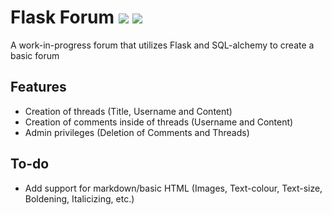 # Flask Forum ![](https://img.shields.io/badge/dependencies-up%20to%20date-yellow) ![](https://img.shields.io/badge/flask-v1.1.2-blue)

A work-in-progress forum that utilizes Flask and SQL-alchemy to create a basic forum

## Features

- Creation of threads (Title, Username and Content)
- Creation of comments inside of threads (Username and Content)
- Admin privileges (Deletion of Comments and Threads)

## To-do

- Add support for markdown/basic HTML (Images, Text-colour, Text-size, Boldening, Italicizing, etc.)